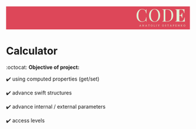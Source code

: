 ![Image](https://github.com/AnatoliyOstapenko/ToDoList/blob/main/ToDoList/Assets.xcassets/CODE256.imageset/CODE256.png)

# Calculator


:octocat:  **Objective of project:**

:heavy_check_mark: using computed properties (get/set)

:heavy_check_mark:  advance swift structures

:heavy_check_mark:  advance internal / external parameters

:heavy_check_mark: access levels
